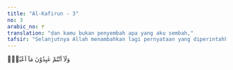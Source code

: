 ```yaml
---
title: "Al-Kafirun - 3"
no: 3
arabic_no: ٣
translation: "dan kamu bukan penyembah apa yang aku sembah,"
tafsir: "Selanjutnya Allah menambahkan lagi pernyataan yang diperintahkan untuk disampaikan kepada orang-orang kafir dengan menyatakan bahwa mereka tidak menyembah Tuhan yang didakwahkan Nabi Muhammad, karena sifat-sifat-Nya berlainan dengan sifat-sifat \"Tuhan\" yang mereka sembah dan tidak mungkin dipertemukan antara kedua macam sifat tersebut."
---
```

وَلَآ اَنْتُمْ عٰبِدُوْنَ مَآ اَعْبُدُۚ